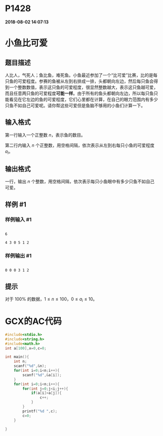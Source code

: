 
# P1428

**2018-08-02 14:07:13**
    
# 小鱼比可爱

## 题目描述

人比人，气死人；鱼比鱼，难死鱼。小鱼最近参加了一个“比可爱”比赛，比的是每只鱼的可爱程度。参赛的鱼被从左到右排成一排，头都朝向左边，然后每只鱼会得到一个整数数值，表示这只鱼的可爱程度，很显然整数越大，表示这只鱼越可爱，而且任意两只鱼的可爱程度**可能一样**。由于所有的鱼头都朝向左边，所以每只鱼只能看见在它左边的鱼的可爱程度，它们心里都在计算，在自己的眼力范围内有多少只鱼不如自己可爱呢。请你帮这些可爱但是鱼脑不够用的小鱼们计算一下。

## 输入格式

第一行输入一个正整数 $n$，表示鱼的数目。

第二行内输入 $n$ 个正整数，用空格间隔，依次表示从左到右每只小鱼的可爱程度 $a_i$。

## 输出格式

一行，输出 $n$ 个整数，用空格间隔，依次表示每只小鱼眼中有多少只鱼不如自己可爱。

## 样例 #1

### 样例输入 #1

```
6
4 3 0 5 1 2
```

### 样例输出 #1

```
0 0 0 3 1 2
```

## 提示

对于 $100\%$ 的数据，$1 \leq n\leq 100$，$0 \leq a_i \leq 10$。

# GCX的AC代码
```cpp
#include<stdio.h>
#include<string.h>
#include<math.h>
int a[100],x=0,c=0;

int main(){
	int n;
	scanf("%d",&n);
	for(int i=0;i<n;i++){
		scanf("%d",&a[i]);
	}
	for(int i=0;i<n;i++){
		for(int j=0;j<i;j++){
			if(a[i]>a[j]){
				c++;
			}
		}
		printf("%d ",c);
		c=0;
	}

}
```

